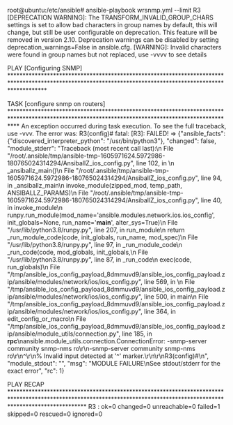 root@ubuntu:/etc/ansible# ansible-playbook wrsnmp.yml --limit R3
[DEPRECATION WARNING]: The TRANSFORM_INVALID_GROUP_CHARS settings is set to allow bad characters in group names by default, this will change, but still be user configurable on 
deprecation. This feature will be removed in version 2.10. Deprecation warnings can be disabled by setting deprecation_warnings=False in ansible.cfg.
[WARNING]: Invalid characters were found in group names but not replaced, use -vvvv to see details

PLAY [Configuring SNMP] ***********************************************************************************************************************************************************

TASK [configure snmp on routers] **************************************************************************************************************************************************
An exception occurred during task execution. To see the full traceback, use -vvv. The error was: R3(config)#
fatal: [R3]: FAILED! => {"ansible_facts": {"discovered_interpreter_python": "/usr/bin/python3"}, "changed": false, "module_stderr": "Traceback (most recent call last):\n  File \"/root/.ansible/tmp/ansible-tmp-1605971624.5972986-180765024314294/AnsiballZ_ios_config.py\", line 102, in <module>\n    _ansiballz_main()\n  File \"/root/.ansible/tmp/ansible-tmp-1605971624.5972986-180765024314294/AnsiballZ_ios_config.py\", line 94, in _ansiballz_main\n    invoke_module(zipped_mod, temp_path, ANSIBALLZ_PARAMS)\n  File \"/root/.ansible/tmp/ansible-tmp-1605971624.5972986-180765024314294/AnsiballZ_ios_config.py\", line 40, in invoke_module\n    runpy.run_module(mod_name='ansible.modules.network.ios.ios_config', init_globals=None, run_name='__main__', alter_sys=True)\n  File \"/usr/lib/python3.8/runpy.py\", line 207, in run_module\n    return _run_module_code(code, init_globals, run_name, mod_spec)\n  File \"/usr/lib/python3.8/runpy.py\", line 97, in _run_module_code\n    _run_code(code, mod_globals, init_globals,\n  File \"/usr/lib/python3.8/runpy.py\", line 87, in _run_code\n    exec(code, run_globals)\n  File \"/tmp/ansible_ios_config_payload_8dmmuvd9/ansible_ios_config_payload.zip/ansible/modules/network/ios/ios_config.py\", line 569, in <module>\n  File \"/tmp/ansible_ios_config_payload_8dmmuvd9/ansible_ios_config_payload.zip/ansible/modules/network/ios/ios_config.py\", line 500, in main\n  File \"/tmp/ansible_ios_config_payload_8dmmuvd9/ansible_ios_config_payload.zip/ansible/modules/network/ios/ios_config.py\", line 364, in edit_config_or_macro\n  File \"/tmp/ansible_ios_config_payload_8dmmuvd9/ansible_ios_config_payload.zip/ansible/module_utils/connection.py\", line 185, in __rpc__\nansible.module_utils.connection.ConnectionError: -snmp-server community snmp-nms ro\r\n-snmp-server community snmp-nms ro\r\n^\r\n% Invalid input detected at '^' marker.\r\n\r\nR3(config)#\n", "module_stdout": "", "msg": "MODULE FAILURE\nSee stdout/stderr for the exact error", "rc": 1}

PLAY RECAP ************************************************************************************************************************************************************************
R3                         : ok=0    changed=0    unreachable=0    failed=1    skipped=0    rescued=0    ignored=0   
